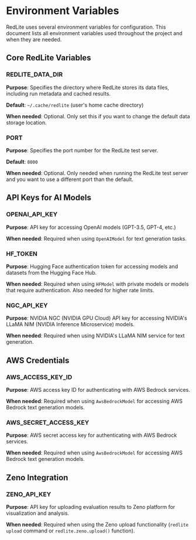 # Environment Variables

RedLite uses several environment variables for configuration. This document lists all environment variables used throughout the project and when they are needed.

## Core RedLite Variables

### REDLITE_DATA_DIR

**Purpose**: Specifies the directory where RedLite stores its data files, including run metadata and cached results.

**Default**: `~/.cache/redlite` (user's home cache directory)

**When needed**: Optional. Only set this if you want to change the default data storage location.

### PORT

**Purpose**: Specifies the port number for the RedLite test server.

**Default**: `8000`

**When needed**: Optional. Only needed when running the RedLite test server and you want to use a different port than the default.


## API Keys for AI Models

### OPENAI_API_KEY

**Purpose**: API key for accessing OpenAI models (GPT-3.5, GPT-4, etc.)

**When needed**: Required when using `OpenAIModel` for text generation tasks.

### HF_TOKEN

**Purpose**: Hugging Face authentication token for accessing models and datasets from the Hugging Face Hub.

**When needed**: Required when using `HFModel` with private models or models that require authentication. Also needed for higher rate limits.

### NGC_API_KEY

**Purpose**: NVIDIA NGC (NVIDIA GPU Cloud) API key for accessing NVIDIA's LLaMA NIM (NVIDIA Inference Microservice) models.

**When needed**: Required when using NVIDIA's LLaMA NIM service for text generation.

## AWS Credentials

### AWS_ACCESS_KEY_ID

**Purpose**: AWS access key ID for authenticating with AWS Bedrock services.

**When needed**: Required when using `AwsBedrockModel` for accessing AWS Bedrock text generation models.

### AWS_SECRET_ACCESS_KEY

**Purpose**: AWS secret access key for authenticating with AWS Bedrock services.

**When needed**: Required when using `AwsBedrockModel` for accessing AWS Bedrock text generation models.

## Zeno Integration

### ZENO_API_KEY

**Purpose**: API key for uploading evaluation results to Zeno platform for visualization and analysis.

**When needed**: Required when using the Zeno upload functionality (`redlite upload` command or `redlite.zeno.upload()` function).





